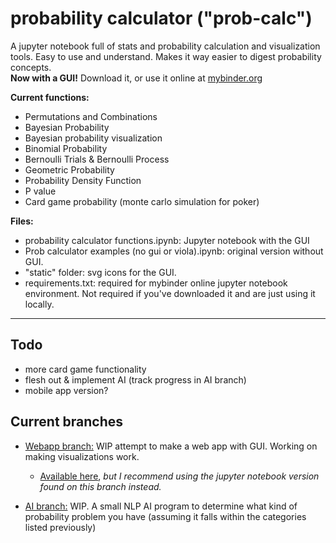 # probability calculator ("prob-calc")
A jupyter notebook full of stats and probability calculation and visualization tools. Easy to use and understand. Makes it way easier to digest probability concepts.  
**Now with a GUI!** Download it, or use it online at [mybinder.org](https://hub.2i2c.mybinder.org/user/radicool-solutions-llc-prob-calc-8ht90hq6/doc/tree/probability%20calculator%20functions.ipynb) 
  
**Current functions:**  
* Permutations and Combinations
* Bayesian Probability
* Bayesian probability visualization
* Binomial Probability
* Bernoulli Trials & Bernoulli Process
* Geometric Probability
* Probability Density Function
* P value
* Card game probability (monte carlo simulation for poker)

**Files:**  
* probability calculator functions.ipynb: Jupyter notebook with the GUI
* Prob calculator examples (no gui or viola).ipynb: original version without GUI. 
* "static" folder: svg icons for the GUI.
* requirements.txt: required for mybinder online jupyter notebook environment. Not required if you've downloaded it and are just using it locally.
----
## Todo
* more card game functionality
* flesh out & implement AI (track progress in AI branch)
* mobile app version?

## Current branches
* [Webapp branch:](https://github.com/Radicool-Solutions-LLC/prob-calc/tree/branch_1_(webapp-attempt)) WIP attempt to make a web app with GUI. Working on making visualizations work.
	* [Available here](https://v0-prob-calc-version-1-1.vercel.app/), *but I recommend using the jupyter notebook version found on this branch instead.*  
	
* [AI branch:](https://github.com/Radicool-Solutions-LLC/prob-calc/tree/AI_stuff) WIP. A small NLP AI program to determine what kind of probability problem you have (assuming it falls within the categories listed previously) 
